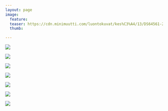 ```yaml
---
layout: page
image:
  feature:
  teaser: https://cdn.minimuutti.com/luontokuvat/kes%C3%A4/13/DS64561-245px.jpg
  thumb:

---
```


![](https://cdn.minimuutti.com/luontokuvat/kes%C3%A4/13/DS64542-800px.jpg)

![](https://cdn.minimuutti.com/luontokuvat/kes%C3%A4/13/DS64540-800px.jpg)

![](https://cdn.minimuutti.com/luontokuvat/kes%C3%A4/13/DS64561-800px.jpg)

![](https://cdn.minimuutti.com/luontokuvat/kes%C3%A4/13/DS64552-800px.jpg)

![](https://cdn.minimuutti.com/luontokuvat/kes%C3%A4/13/DS64577-800px.jpg)

![](https://cdn.minimuutti.com/luontokuvat/kes%C3%A4/13/DS64572-800px.jpg)

![](https://cdn.minimuutti.com/luontokuvat/kes%C3%A4/13/DS64574-800px.jpg)
